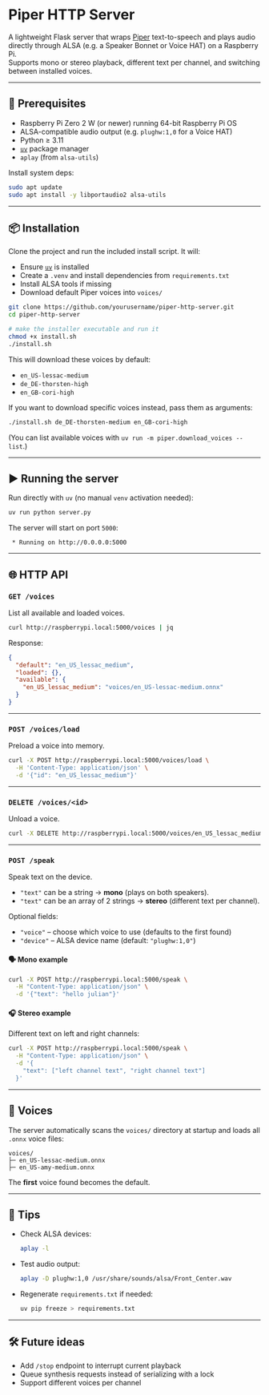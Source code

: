 # Piper HTTP Server

A lightweight Flask server that wraps [Piper](https://github.com/rhasspy/piper) text-to-speech and plays audio directly through ALSA (e.g. a Speaker Bonnet or Voice HAT) on a Raspberry Pi.  
Supports mono or stereo playback, different text per channel, and switching between installed voices.

---

## 🧰 Prerequisites

- Raspberry Pi Zero 2 W (or newer) running 64-bit Raspberry Pi OS  
- ALSA-compatible audio output (e.g. `plughw:1,0` for a Voice HAT)  
- Python ≥ 3.11  
- [`uv`](https://github.com/astral-sh/uv) package manager  
- `aplay` (from `alsa-utils`)

Install system deps:

```bash
sudo apt update
sudo apt install -y libportaudio2 alsa-utils
```

---

## 📦 Installation

Clone the project and run the included install script. It will:

- Ensure [`uv`](https://github.com/astral-sh/uv) is installed  
- Create a `.venv` and install dependencies from `requirements.txt`  
- Install ALSA tools if missing  
- Download default Piper voices into `voices/`

```bash
git clone https://github.com/yourusername/piper-http-server.git
cd piper-http-server

# make the installer executable and run it
chmod +x install.sh
./install.sh
```

This will download these voices by default:

- `en_US-lessac-medium`
- `de_DE-thorsten-high`
- `en_GB-cori-high`

If you want to download specific voices instead, pass them as arguments:

```bash
./install.sh de_DE-thorsten-medium en_GB-cori-high
```

(You can list available voices with `uv run -m piper.download_voices --list`.)

---

## ▶️ Running the server

Run directly with `uv` (no manual `venv` activation needed):

```bash
uv run python server.py
```

The server will start on port `5000`:

```
 * Running on http://0.0.0.0:5000
```

---

## 🌐 HTTP API

### `GET /voices`

List all available and loaded voices.

```bash
curl http://raspberrypi.local:5000/voices | jq
```

Response:
```json
{
  "default": "en_US_lessac_medium",
  "loaded": {},
  "available": {
    "en_US_lessac_medium": "voices/en_US-lessac-medium.onnx"
  }
}
```

---

### `POST /voices/load`

Preload a voice into memory.

```bash
curl -X POST http://raspberrypi.local:5000/voices/load \
  -H 'Content-Type: application/json' \
  -d '{"id": "en_US_lessac_medium"}'
```

---

### `DELETE /voices/<id>`

Unload a voice.

```bash
curl -X DELETE http://raspberrypi.local:5000/voices/en_US_lessac_medium
```

---

### `POST /speak`

Speak text on the device.  
- `"text"` can be a string → **mono** (plays on both speakers).  
- `"text"` can be an array of 2 strings → **stereo** (different text per channel).  

Optional fields:
- `"voice"` – choose which voice to use (defaults to the first found)
- `"device"` – ALSA device name (default: `"plughw:1,0"`)

#### 🗣️ Mono example
```bash
curl -X POST http://raspberrypi.local:5000/speak \
  -H "Content-Type: application/json" \
  -d '{"text": "hello julian"}'
```

#### 🎧 Stereo example
Different text on left and right channels:

```bash
curl -X POST http://raspberrypi.local:5000/speak \
  -H "Content-Type: application/json" \
  -d '{
    "text": ["left channel text", "right channel text"]
  }'
```

---

## 📁 Voices

The server automatically scans the `voices/` directory at startup and loads all `.onnx` voice files:

```
voices/
├─ en_US-lessac-medium.onnx
├─ en_US-amy-medium.onnx
```

The **first** voice found becomes the default.

---

## 🧪 Tips

- Check ALSA devices:  
  ```bash
  aplay -l
  ```
- Test audio output:  
  ```bash
  aplay -D plughw:1,0 /usr/share/sounds/alsa/Front_Center.wav
  ```
- Regenerate `requirements.txt` if needed:  
  ```bash
  uv pip freeze > requirements.txt
  ```

---

## 🛠️ Future ideas

- Add `/stop` endpoint to interrupt current playback  
- Queue synthesis requests instead of serializing with a lock  
- Support different voices per channel  

